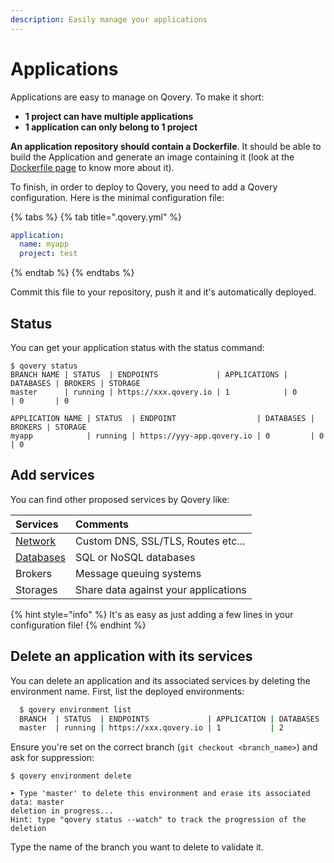 ```yaml
---
description: Easily manage your applications
---
```


# Applications

Applications are easy to manage on Qovery. To make it short:

* **1 project can have multiple applications**
* **1 application can only belong to 1 project**

**An application repository should contain a Dockerfile**. It should be able to build the Application and generate an image containing it \(look at the [Dockerfile page](dockerfile.md) to know more about it\).

To finish, in order to deploy to Qovery, you need to add a Qovery configuration. Here is the minimal configuration file:

{% tabs %}
{% tab title=".qovery.yml" %}
```yaml
application:
  name: myapp
  project: test
```
{% endtab %}
{% endtabs %}

Commit this file to your repository, push it and it's automatically deployed.

## Status

You can get your application status with the status command:

```text
$ qovery status
BRANCH NAME | STATUS  | ENDPOINTS             | APPLICATIONS | DATABASES | BROKERS | STORAGE  
master      | running | https://xxx.qovery.io | 1            | 0         | 0       | 0        

APPLICATION NAME | STATUS  | ENDPOINT                  | DATABASES | BROKERS | STORAGE  
myapp            | running | https://yyy-app.qovery.io | 0         | 0       | 0        

```

## Add services

You can find other proposed services by Qovery like:

| Services | Comments |
| :--- | :--- |
| [Network](../network/) | Custom DNS, SSL/TLS, Routes etc... |
| [Databases](../databases/) | SQL or NoSQL databases |
| Brokers | Message queuing systems |
| Storages | Share data against your applications |

{% hint style="info" %}
It's as easy as just adding a few lines in your configuration file!
{% endhint %}

## Delete an application with its services

You can delete an application and its associated services by deleting the environment name. First, list the deployed environments:

```bash
  $ qovery environment list
  BRANCH  | STATUS  | ENDPOINTS             | APPLICATION | DATABASES | BROKERS | STORAGE  
  master  | running | https://xxx.qovery.io | 1           | 2         | 0       | 0       
```

Ensure you're set on the correct branch \(`git checkout <branch_name>`\) and ask for suppression:

```text
$ qovery environment delete

➤ Type 'master' to delete this environment and erase its associated data: master
deletion in progress...
Hint: type "qovery status --watch" to track the progression of the deletion
```

Type the name of the branch you want to delete to validate it.

